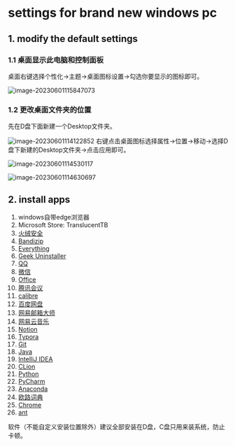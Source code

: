 # settings for brand new windows pc

## 1. modify the default settings

### 1.1 桌面显示此电脑和控制面板

桌面右键选择个性化->主题->桌面图标设置->勾选你要显示的图标即可。

![image-20230601115847073](https://cdn.jsdelivr.net/gh/ZL85/ImageBed@main//image-20230601115847073.png)

### 1.2 更改桌面文件夹的位置

先在D盘下面新建一个Desktop文件夹。

![image-20230601114122852](https://cdn.jsdelivr.net/gh/ZL85/ImageBed@main//image-20230601114122852.png)
右键点击桌面图标选择属性->位置->移动->选择D盘下新建的Desktop文件夹->点击应用即可。

![image-20230601114530117](https://cdn.jsdelivr.net/gh/ZL85/ImageBed@main//image-20230601114530117.png)

![image-20230601114630697](https://cdn.jsdelivr.net/gh/ZL85/ImageBed@main//image-20230601114630697.png)

## 2. install apps

1. windows自带edge浏览器
1. Microsoft Store: TranslucentTB
2. [火绒安全](https://www.huorong.cn/)
3. [Bandizip](https://www.bandisoft.com/bandizip/)
4. [Everything](https://www.voidtools.com/zh-cn/downloads/)
5. [Geek Uninstaller](https://geekuninstaller.com/)
6. [QQ](https://im.qq.com/pcqq)
7. [微信](https://pc.weixin.qq.com/)
8. [Office](https://pan.baidu.com/s/14OXFH-AXlcT5dP_92POQaw?pwd=sq3c)
8. [腾讯会议](https://meeting.tencent.com/download?mfrom=OfficialIndex_TopBanner1_Download)
8. [calibre](https://www.calibre-ebook.com/zh_CN/download)
9. [百度网盘](https://pan.baidu.com/download#win)
10. [网易邮箱大师](https://dashi.163.com/?from=mail340&dltype=site&spm=pos.free_webmail_9c89159b6fde1dc2.loginPage.login163Page.header.nav&uid=&scene=appTrack&session_id=BC18F6C7-5964-48AD-90E4-4DB3682E4EC0&fromDlpro=1)
11. [网易云音乐](https://music.163.com/#/download)
12. [Notion](https://www.notion.so/zh-cn/desktop)
13. [Typora](https://pan.baidu.com/s/1mFuqlWcfbguC0HQeLvAwmg?pwd=gklb)
14. [Git](https://git-scm.com/download/win)
15. [Java](https://www.oracle.com/java/technologies/downloads/#jdk17-windows)
16. [IntelliJ IDEA](https://www.jetbrains.com/idea/download/#section=windows)
17. [CLion](https://www.jetbrains.com/clion/download/#section=windows)
18. [Python](https://www.python.org/downloads/)
19. [PyCharm](https://www.jetbrains.com/pycharm/download/#section=windows)
20. [Anaconda](https://www.anaconda.com/download)
21. [欧路词典](https://www.eudic.net/v4/en/app/download)
22. [Chrome](https://www.google.com/intl/zh/chrome/?brand=YTUH&gclid=Cj0KCQjw4NujBhC5ARIsAF4Iv6d81nz70ITwOBCFiCa3-FZUuBzT7UR9fA6w0okJB2T2fnzC_lJdMiwaAjkQEALw_wcB&gclsrc=aw.ds)
23. [ant](https://jsq2.laihuluwa.com/)

软件（不能自定义安装位置除外）建议全部安装在D盘，C盘只用来装系统，防止卡顿。